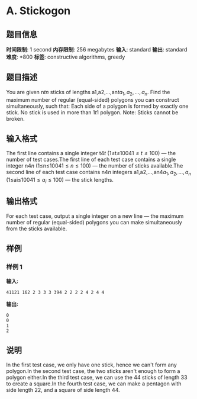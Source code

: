 # A. Stickogon

## 题目信息

**时间限制**: 1 second
**内存限制**: 256 megabytes
**输入**: standard
**输出**: standard
**难度**: *800
**标签**: constructive algorithms, greedy

## 题目描述

You are given n$t$$n$ sticks of lengths a1,a2,…,an$t$$a_1, a_2, \ldots, a_n$. Find the maximum number of regular (equal-sided) polygons you can construct simultaneously, such that: Each side of a polygon is formed by exactly one stick. No stick is used in more than 1$t$$1$ polygon. Note: Sticks cannot be broken.

## 输入格式

The first line contains a single integer t$4$$t$ (1≤t≤100$4$$1 \leq t \leq 100$) — the number of test cases.The first line of each test case contains a single integer n$4$$n$ (1≤n≤100$4$$1 \leq n \leq 100$) — the number of sticks available.The second line of each test case contains n$4$$n$ integers a1,a2,…,an$4$$a_1, a_2, \ldots, a_n$ (1≤ai≤100$4$$1 \leq a_i \leq 100$) — the stick lengths.

## 输出格式

For each test case, output a single integer on a new line — the maximum number of regular (equal-sided) polygons you can make simultaneously from the sticks available.

## 样例

### 样例 1

**输入:**
```
41121 162 2 3 3 3 394 2 2 2 2 4 2 4 4
```

**输出:**
```
0
0
1
2
```

## 说明

In the first test case, we only have one stick, hence we can't form any polygon.In the second test case, the two sticks aren't enough to form a polygon either.In the third test case, we can use the 4$4$ sticks of length 3$3$ to create a square.In the fourth test case, we can make a pentagon with side length 2$2$, and a square of side length 4$4$.
